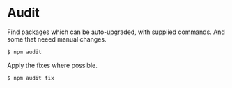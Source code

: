 # Audit


Find packages which can be auto-upgraded, with supplied commands. And some that neeed manual changes.

```sh
$ npm audit
```

Apply the fixes where possible.

```sh
$ npm audit fix
```
